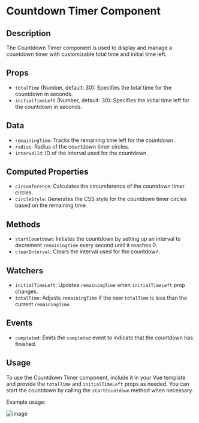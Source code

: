 #  Countdown Timer Component 

## Description
The Countdown Timer component is used to display and manage a countdown timer with customizable total time and initial time left.

## Props
- `totalTime` (Number, default: 30): Specifies the total time for the countdown in seconds.
- `initialTimeLeft` (Number, default: 30): Specifies the initial time left for the countdown in seconds.

## Data
- `remainingTime`: Tracks the remaining time left for the countdown.
- `radius`: Radius of the countdown timer circles.
- `intervalId`: ID of the interval used for the countdown.

## Computed Properties
- `circumference`: Calculates the circumference of the countdown timer circles.
- `circleStyle`: Generates the CSS style for the countdown timer circles based on the remaining time.

## Methods
- `startCountdown`: Initiates the countdown by setting up an interval to decrement `remainingTime` every second until it reaches 0.
- `clearInterval`: Clears the interval used for the countdown.

## Watchers
- `initialTimeLeft`: Updates `remainingTime` when `initialTimeLeft` prop changes.
- `totalTime`: Adjusts `remainingTime` if the new `totalTime` is less than the current `remainingTime`.

## Events
- `completed`: Emits the `completed` event to indicate that the countdown has finished.

## Usage
To use the Countdown Timer component, include it in your Vue template and provide the `totalTime` and `initialTimeLeft` props as needed. You can start the countdown by calling the `startCountdown` method when necessary.



Example usage:

![image](https://github.com/adviad/app/assets/64548507/96bd1165-d3e4-41ca-ac88-ba4b7b93a27e)

